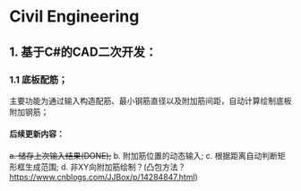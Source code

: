# Civil Engineering
## 1.  基于C#的CAD二次开发：
### 1.1 底板配筋；
主要功能为通过输入构造配筋、最小钢筋直径以及附加筋间距，自动计算绘制底板附加钢筋；
#### 后续更新内容：
~~a. 储存上次输入结果(DONE);~~
b. 附加筋位置的动态输入;
c. 根据距离自动判断矩形框生成范围;
d. 非XY向附加筋绘制？(凸包方法？https://www.cnblogs.com/JJBox/p/14284847.html)
